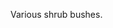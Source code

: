 Various shrub bushes.
<!-- 
Choose the type of shrub to be added.

Brush1
![Brush1](ShrubsBrush1.png)

Brush2
![Brush2](ShrubsBrush2.png)

Brush3
![Brush3](ShrubsBrush3.png)

Brush4
![Brush4](ShrubsBrush4.png)

Brush5
![Brush5](ShrubsBrush5.png) -->
